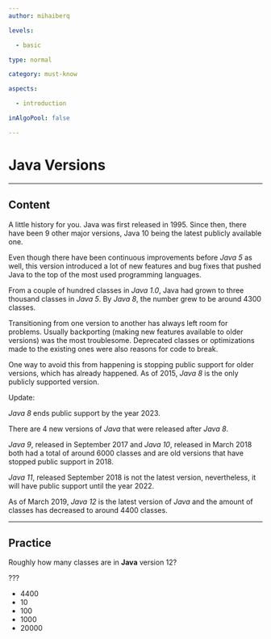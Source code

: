 ```yaml
---
author: mihaiberq

levels:

  - basic

type: normal

category: must-know

aspects:

  - introduction

inAlgoPool: false

---
```


# Java Versions

---
## Content

A little history for you. Java was first released in 1995. Since then, there have been 9 other major versions, Java 10 being the latest publicly available one.

Even though there have been continuous improvements before *Java 5* as well, this version introduced a lot of new features and bug fixes that pushed Java to the top of the most used programming languages.

From a couple of hundred classes in *Java 1.0*, Java had grown to three thousand classes in *Java 5*. By *Java 8*, the number grew to be around 4300 classes.

Transitioning from one version to another has always left room for problems. Usually backporting (making new features available to older versions) was the most troublesome. Deprecated classes or optimizations made to the existing ones were also reasons for code to break.

One way to avoid this from happening is stopping public support for older versions, which has already happened. As of 2015, *Java 8* is the only publicly supported version.

Update: 

*Java 8* ends public support by the year 2023.

There are 4 new versions of *Java* that were released after *Java 8*. 

*Java 9*, released in September 2017 and *Java 10*, released in March 2018 both had a total of around 6000 classes and are old versions that have stopped public support in 2018. 

*Java 11*, released September 2018 is not the latest version, nevertheless, it will have public support until the year 2022.

As of March 2019, *Java 12* is the latest version of *Java* and the amount of classes has decreased to around 4400 classes.

---

## Practice

Roughly how many classes are in **Java** version 12?

???

* 4400
* 10
* 100
* 1000
* 20000
